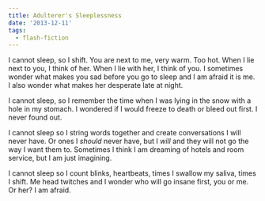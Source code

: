 ```yaml
---
title: Adulterer's Sleeplessness
date: '2013-12-11'
tags:
  - flash-fiction
---
```


I cannot sleep, so I shift. You are next to me, very warm. Too hot. When I lie
next to you, I think of her. When I lie with her, I think of you. I sometimes
wonder what makes you sad before you go to sleep and I am afraid it is me. I
also wonder what makes her desperate late at night.

<!-- truncate -->

I cannot sleep, so I remember the time when I was lying in the snow with a hole
in my stomach. I wondered if I would freeze to death or bleed out first. I never
found out.

I cannot sleep so I string words together and create conversations I will never
have. Or ones I _should_ never have, but I _will_ and they will not go the way I
want them to. Sometimes I think I am dreaming of hotels and room service, but I
am just imagining.

I cannot sleep so I count blinks, heartbeats, times I swallow my saliva, times I
shift. Me head twitches and I wonder who will go insane first, you or me. Or
her? I am afraid.
